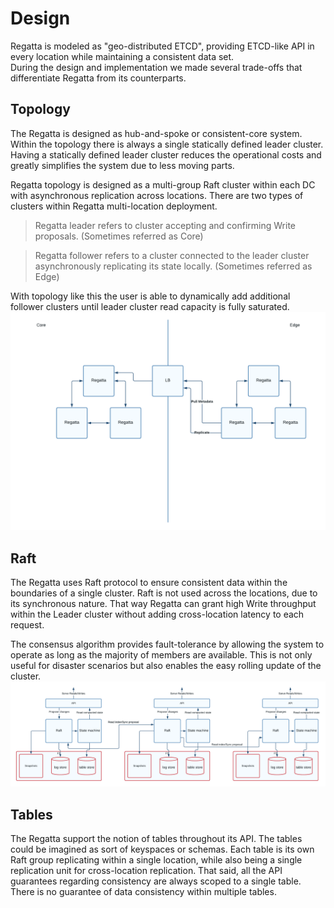 # Design

Regatta is modeled as "geo-distributed ETCD", providing ETCD-like API in every location while maintaining a consistent
data set.  
During the design and implementation we made several trade-offs that differentiate Regatta from its counterparts.

## Topology

The Regatta is designed as hub-and-spoke or consistent-core system. Within the topology there is always a single
statically defined leader cluster. Having a statically defined leader cluster reduces the operational costs and greatly
simplifies the system due to less moving parts.

Regatta topology is designed as a multi-group Raft cluster within each DC with asynchronous replication across
locations. There are two types of clusters within Regatta multi-location deployment.

> Regatta leader refers to cluster accepting and confirming Write proposals. (Sometimes referred as Core)

> Regatta follower refers to a cluster connected to the leader cluster asynchronously replicating its state locally. (Sometimes referred as Edge)

With topology like this the user is able to dynamically add additional follower clusters until leader cluster read
capacity is fully saturated.
![architecture](pics/architecture.png)

## Raft

The Regatta uses Raft protocol to ensure consistent data within the boundaries of a single cluster. Raft is not used
across the locations, due to its synchronous nature. That way Regatta can grant high Write throughput within the Leader
cluster without adding cross-location latency to each request.

The consensus algorithm provides fault-tolerance by allowing the system to operate as long as the majority of members are available.
This is not only useful for disaster scenarios but also enables the easy rolling update of the cluster.
![design](pics/design-3.png)

## Tables

The Regatta support the notion of tables throughout its API. The tables could be imagined as sort of keyspaces or
schemas. Each table is its own Raft group replicating within a single location, while also being a single replication
unit for cross-location replication. That said, all the API guarantees regarding consistency are always scoped to a
single table. There is no guarantee of data consistency within multiple tables.
